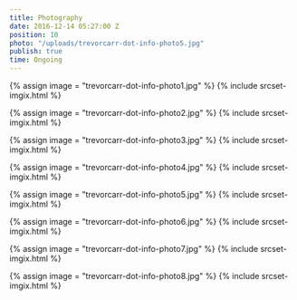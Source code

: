 ```yaml
---
title: Photography
date: 2016-12-14 05:27:00 Z
position: 10
photo: "/uploads/trevorcarr-dot-info-photo5.jpg"
publish: true
time: Ongoing
---
```


{% assign image = "trevorcarr-dot-info-photo1.jpg" %}
{% include srcset-imgix.html %}

{% assign image = "trevorcarr-dot-info-photo2.jpg" %}
{% include srcset-imgix.html %}

{% assign image = "trevorcarr-dot-info-photo3.jpg" %}
{% include srcset-imgix.html %}

{% assign image = "trevorcarr-dot-info-photo4.jpg" %}
{% include srcset-imgix.html %}

{% assign image = "trevorcarr-dot-info-photo5.jpg" %}
{% include srcset-imgix.html %}

{% assign image = "trevorcarr-dot-info-photo6.jpg" %}
{% include srcset-imgix.html %}

{% assign image = "trevorcarr-dot-info-photo7.jpg" %}
{% include srcset-imgix.html %}

{% assign image = "trevorcarr-dot-info-photo8.jpg" %}
{% include srcset-imgix.html %}
